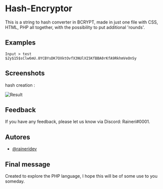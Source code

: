 
# Hash-Encryptor
This is a string to hash converter in BCRYPT, made in just one file with CSS, HTML, PHP all together, with the possibility to put additional 'rounds'.
## Examples

```
Input > test
$2y$15$sClw6mU.8YCBYsDK7OXktOvfX3NUlXI5KfBBA0rKfA9RkhmVeOnSy
```


## Screenshots
hash creation :

![Result]([https://media.discordapp.net/attachments/1080586501387190344/1225799902609539164/image.png?ex=6622721f&is=660ffd1f&hm=596fab6fe240bf9bd09f59ded091b781a1b80ee9ee3435af9b14b35a1400c8c3&=&format=webp&quality=lossless&width=1440&height=603])


## Feedback

If you have any feedback, please let us know via Discord: Raineri#0001.


## Autores

- [@raineridev](https://www.github.com/raineridev)


## Final message
Created to explore the PHP language, I hope this will be of some use to you someday.
